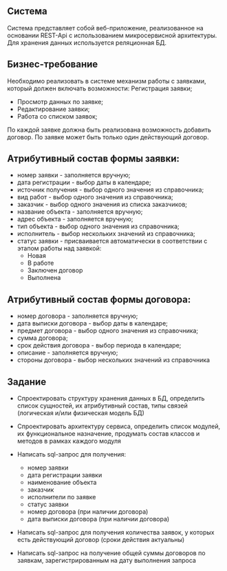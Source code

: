 ## Система
Система представляет собой веб-приложение, реализованное на основании REST-Api с использованием микросервисной архитектуры.
Для хранения данных используется реляционная БД.

## Бизнес-требование
Необходимо реализовать в системе механизм работы с заявками, который должен включать возможности:
Регистрация заявки;
- Просмотр данных по заявке;
- Редактирование заявки;
- Работа со списком заявок;

По каждой заявке должна быть реализована возможность добавить договор.
По заявке может быть только один действующий договор.


## Атрибутивный состав формы заявки:
- номер заявки \- заполняется вручную;
- дата регистрации \- выбор даты в календаре;
- источник получения \- выбор одного значения из справочника;
- вид работ \- выбор одного значения из справочника;
- заказчик \- выбор одного значения из списка заказчиков;
- название объекта \- заполняется вручную;
- адрес объекта \- заполняется вручную;
- тип объекта \- выбор одного значения из справочника;
- исполнитель \- выбор нескольких значений из справочника;
- статус заявки \- присваивается автоматически в соответствии с этапом работы над заявкой:
  - Новая
  - В работе
  - Заключен договор
  - Выполнена

## Атрибутивный состав формы договора:
- номер договора - заполняется вручную;
- дата выписки договора - выбор даты в календаре;
- предмет договора - выбор одного значения из справочника;
- сумма договора;
- срок действия договора - выбор периода в календаре;
- описание - заполняется вручную;
- стороны договора - выбор нескольких значений из справочника

## Задание
- Спроектировать структуру хранения данных в БД, определить список сущностей, их атрибутивный состав, типы связей (логическая и/или физическая модель БД)
- Спроектировать архитектуру сервиса, определить список модулей, их функциональное назначение, продумать состав классов и методов в рамках каждого модуля
- Написать sql-запрос для получения:
  - номер заявки
  - дата регистрации заявки
  - наименование объекта
  - заказчик
  - исполнители по заявке
  - статус заявки
  - номер договора (при наличии договора)
  - дата выписки договора (при наличии договора)

- Написать sql-запрос для получения количества заявок, у которых есть действующий договор (сроки действия актуальны)
- Написать sql-запрос на получение общей суммы договоров по заявкам, зарегистрированным на дату выполнения запроса
